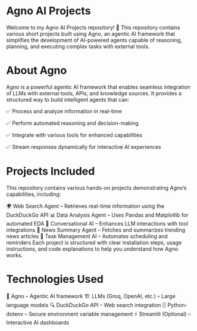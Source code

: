 # Agno AI Projects
Welcome to my Agno AI Projects repository! 🚀 This repository contains various short projects built using Agno, an agentic AI framework that simplifies the development of AI-powered agents capable of reasoning, planning, and executing complex tasks with external tools.

# About Agno
Agno is a powerful agentic AI framework that enables seamless integration of LLMs with external tools, APIs, and knowledge sources. It provides a structured way to build intelligent agents that can:

✅ Process and analyze information in real-time

✅ Perform automated reasoning and decision-making

✅ Integrate with various tools for enhanced capabilities

✅ Stream responses dynamically for interactive AI experiences

# Projects Included
This repository contains various hands-on projects demonstrating Agno’s capabilities, including:

🌍 Web Search Agent – Retrieves real-time information using the DuckDuckGo API
📊 Data Analysis Agent – Uses Pandas and Matplotlib for automated EDA
💬 Conversational AI – Enhances LLM interactions with tool integrations
📰 News Summary Agent – Fetches and summarizes trending news articles
📅 Task Management AI – Automates scheduling and reminders
Each project is structured with clear installation steps, usage instructions, and code explanations to help you understand how Agno works.

# Technologies Used
🧠 Agno – Agentic AI framework
🏗 LLMs (Groq, OpenAI, etc.) – Large language models
🔍 DuckDuckGo API – Web search integration
🗄 Python-dotenv – Secure environment variable management
⚡ Streamlit (Optional) – Interactive AI dashboards
